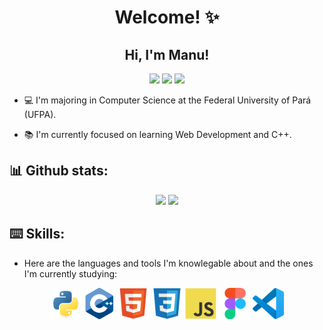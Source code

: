 <h1 align="center">Welcome! ✨</h1> 

<h2 align="center"> Hi, I'm Manu! </h2>
<div align="center">
  <a href="https://www.instagram.com/manuw3la/" target="_blank"><img src="https://img.shields.io/badge/Instagram-E4405F?style=for-the-badge&logo=instagram&logoColor=white" target="_blank"></a>
  <a href="mailto:manuelafbaraujo@gmail.com" target="_blank"><img src="https://img.shields.io/badge/Gmail-D14836?style=for-the-badge&logo=gmail&logoColor=white" target="_blank"></a>
  <a href="https://www.behance.net/manuelaarajo1" target="-blank"><img src="https://img.shields.io/badge/-Behance-blue?style=for-the-badge&logo=behance&logoColor=white" target="_blank"></a> 
</div>

- 💻 I'm majoring in Computer Science at the Federal University of Pará (UFPA).

- 📚 I'm currently focused on learning Web Development and C++.

<h2>📊 Github stats:</h2>
<div align="center">
  <img height="180em" src="https://github-readme-stats.vercel.app/api/top-langs/?username=manuelafba&layout=compact&show_icons=true&theme=dracula"/>
  <img height="180em" src="https://github-readme-stats.vercel.app/api?username=manuelafba&show_icons=true&theme=dracula"/>
</div>

<h2>⌨️ Skills: </h2>

- Here are the languages and tools I'm knowlegable about and the ones I'm currently studying:
<div align="center">
  <img height="50" width="50" src="https://github.com/devicons/devicon/blob/master/icons/python/python-original.svg"/>
  <img height="50" width="50" src="https://github.com/devicons/devicon/blob/master/icons/cplusplus/cplusplus-original.svg"/>
  <img height="50" width="50" src="https://github.com/devicons/devicon/blob/master/icons/html5/html5-original.svg"/>
  <img height="50" width="50" src="https://github.com/devicons/devicon/blob/master/icons/css3/css3-original.svg"/>
  <img height="50" width="50" src="https://github.com/devicons/devicon/blob/master/icons/javascript/javascript-original.svg"/>
  <img height="50" width="50" src="https://github.com/devicons/devicon/blob/master/icons/figma/figma-original.svg"/>
  <img height="50" width="50" src="https://github.com/devicons/devicon/blob/master/icons/vscode/vscode-original.svg"/>

</div>

